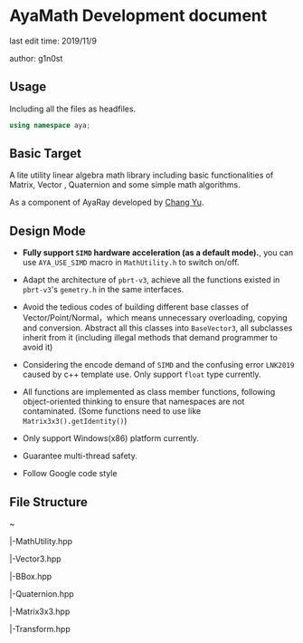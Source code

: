 # AyaMath Development document

last edit time: 2019/11/9

author: g1n0st

## Usage

Including all the files as headfiles.

```c++
using namespace aya;
```

## Basic Target

A lite utility linear algebra math library including basic functionalities of Matrix, Vector , Quaternion and some simple math  algorithms. 

As a component of AyaRay developed by [Chang Yu](http://g1n0st.xyz/). 

## Design Mode

+ **Fully support `SIMD`  hardware acceleration (as a default mode).**, you can use `AYA_USE_SIMD`  macro in  `MathUtility.h` to switch on/off.

+  Adapt the architecture of `pbrt-v3`,  achieve all the functions existed in `pbrt-v3`'s `gemetry.h` in the same interfaces.


+ Avoid the tedious codes of building different base classes of Vector/Point/Normal，which means unnecessary overloading, copying and conversion. Abstract all this classes into `BaseVector3`,  all  subclasses inherit from it (including illegal methods that demand programmer to avoid it)


+ Considering the encode demand of `SIMD` and the confusing error `LNK2019` caused by c++  template use. Only support `float` type currently.
+ All functions are implemented as class member functions, following object-oriented thinking to ensure that namespaces are not contaminated. (Some functions need to use like `Matrix3x3().getIdentity()`)


+ Only support Windows(x86) platform currently.


+ Guarantee multi-thread safety.


+ Follow Google code style

## File Structure

~

|-MathUtility.hpp

|-Vector3.hpp

|-BBox.hpp

|-Quaternion.hpp

|-Matrix3x3.hpp

|-Transform.hpp